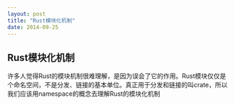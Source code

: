 ```yaml
---
layout: post
title: "Rust模块化机制"
date: 2014-09-25
---
```


## Rust模块化机制

许多人觉得Rust的模块机制很难理解，是因为误会了它的作用。Rust模块仅仅是个命名空间，不是分发、链接的基本单位。真正用于分发和链接的叫crate，所以我们应该用namespace的概念去理解Rust的模块化机制
